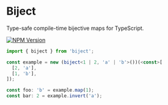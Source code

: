 # Biject
Type-safe compile-time bijective maps for TypeScript.

[![NPM Version](https://img.shields.io/npm/v/biject.svg)](https://www.npmjs.com/package/biject)

```typescript
import { biject } from 'biject';

const example = new (biject<1 | 2, 'a' | 'b'>())(<const>[
  [2, 'a'],
  [1, 'b'],
]);

const foo: 'b' = example.map(1);
const bar: 2 = example.invert('a');
```